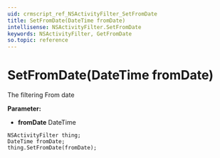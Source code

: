 ```yaml
---
uid: crmscript_ref_NSActivityFilter_SetFromDate
title: SetFromDate(DateTime fromDate)
intellisense: NSActivityFilter.SetFromDate
keywords: NSActivityFilter, GetFromDate
so.topic: reference
---
```


# SetFromDate(DateTime fromDate)

The filtering From date

**Parameter:** 
 - **fromDate** DateTime

```crmscript
NSActivityFilter thing;
DateTime fromDate;
thing.SetFromDate(fromDate);
```

